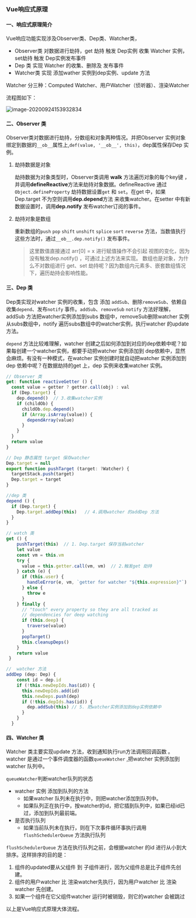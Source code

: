 ### Vue响应式原理

#### 一、响应式原理简介

Vue响应功能实现涉及Observer类、Dep类、Watcher类，

- Observer类 对数据进行劫持，get 劫持 触发 Dep实例 收集 Watcher 实例，set劫持 触发 Dep实例发布事件
- Dep 类 实现  Watcher 的收集、删除及 发布事件
- Watcher类 实现 添加wather 实例到dep实例、update 方法

Watcher 分三种：Computed Watcher、用户Watcher（侦听器）、渲染Watcher

流程图如下：

![image-20200924153932834](../../../image/image-20200924153932834.png)

#### 二、Observer 类

Observer类对数据进行劫持，分数组和对象两种情况。并把Observer 实例对象绑定到数据的`__ob__`属性上,`def(value, '__ob__', this)`，dep属性保存Dep 实例。

1. 劫持数据是对象

   劫持数据为对象类型时，Observer类调用 **walk** 方法遍历对象的每个key键 ，并调用**defineReactive**方法来劫持对象数据。defineReactive 通过`Object.defineProperty` 劫持数据设置`get` 和 `set`。在get 中，如果Dep.target 不为空则调用**dep.depend**方法 来收集watcher。在setter 中有新数据设置时，调用**dep.notify** 发布watcher订阅的事件。

2. 劫持对象是数组

   重新数组的`push` `pop` `shift` `unshift` `splice` `sort` `reverse` 方法，当数值执行这些方法时，通过`__ob__.dep.notify()`  发布事件。

   > 这里数值直接通过 arr[0] = x 进行赋值操作不会引起 视图的变化，因为没有触发dep.notify() ，可通过上述方法来实现。  数组也是对象，为什么不对数组进行 get、set 劫持呢？因为数组内元素多、嵌套数组情况下，遍历劫持会影响性能。

#### 三、Dep 类

Dep类实现对watcher 实例的收集，包含 添加 `addSub`、删除`removeSub`、依赖自收集`depend`、发布`notify` 事件。`addSub`、`removeSub` `notify` 方法好理解，addSub 方法把watcher实例添加到subs 数组中，removeSub删除watcher 实例从subs数组中，notify 遍历subs数组中的watcher实例，执行watcher 的update方法。

`depend` 方法比较难理解，watcher 创建之后如何添加到对应的dep依赖中呢？如果每创建一个watcher实例，都要手动把watcher 实例添加到 dep依赖中，显然会麻烦。有没有一种模式，在watcher 实例创建时就自动把watcher 实例添加到dep 依赖中呢？在数据劫持的get 上，dep 实例来收集watcher 实例。

```javascript
// Observer 类
get: function reactiveGetter () {
  const value = getter ? getter.call(obj) : val
  if (Dep.target) { 
    dep.depend()  // 3.收集watcher实例
    if (childOb) {
      childOb.dep.depend()
      if (Array.isArray(value)) {
      	dependArray(value)
      }
    }
  }
  return value
}

// Dep 静态属性 target 保存watcher
Dep.target = null 
export function pushTarget (target: ?Watcher) {
  targetStack.push(target)
  Dep.target = target
}
```

```javascript
//dep 类
depend () {
  if (Dep.target) {
    Dep.target.addDep(this)   // 4.调用watcher 的addDep 方法
  }
}
```

```javascript
// watch 类 
get () {
    pushTarget(this)  // 1. Dep.target 保存当前watcher
    let value
    const vm = this.vm
    try {
      value = this.getter.call(vm, vm)  // 2.触发get 劫持 
    } catch (e) {
      if (this.user) {
        handleError(e, vm, `getter for watcher "${this.expression}"`)
      } else {
        throw e
      }
    } finally {
      // "touch" every property so they are all tracked as
      // dependencies for deep watching
      if (this.deep) {
        traverse(value)
      }
      popTarget()
      this.cleanupDeps()
    }
    return value
 }

//  watcher 方法
addDep (dep: Dep) {
    const id = dep.id
    if (!this.newDepIds.has(id)) {
      this.newDepIds.add(id)
      this.newDeps.push(dep)
      if (!this.depIds.has(id)) {
        dep.addSub(this) // 5. 把watcher实例添加到dep实例依赖中
      }
    }
  }
```

#### 四、Watcher 类

Watcher 类主要实现update 方法，收到通知执行run方法调用回调函数 。watcher 是通过一个事件调度器的函数`queueWatcher` ,把watcher 实例添加到watcher 队列中。

`queueWatcher`判断watcher队列的状态

- watcher 实例 添加到队列的方法
  - 如果watcher 队列未在执行中，则把watcher添加到队列中。
  - 如果队列正在执行中，按watcher的id，把它插到队列中，如果已经id已过，添加到队列最前端。
- 是否执行队列
  - 如果当前队列未在执行，则在下次事件循环事执行调用`flushSchedulerQueue` 方法执行队列

`flushSchedulerQueue` 方法在执行队列之前，会根据watcher 的id 进行从小到大排序。这样排序的目的是：

1. 组件的updated要从父组件 到 子组件进行，因为父组件总是比子组件先创建。
2. 组件的用户watcher 比 渲染watcher先执行，因为用户watcher 比 渲染watcher 先创建。
3. 如果一个组件在它父组件watcher 运行时被销毁，则它的watcher 会被跳过

以上是Vue响应式原理大体流程。



